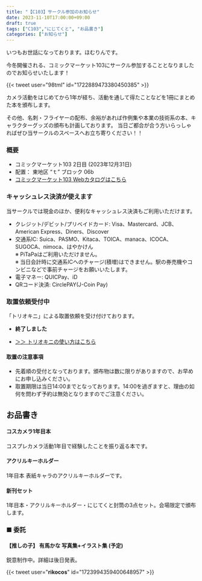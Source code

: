 ```yaml
---
title: "【C103】サークル参加のお知らせ"
date: 2023-11-10T17:00:00+09:00
draft: true
tags: ["C103","にじてくと", "お品書き"]
categories: ["お知らせ"]
---
```


いつもお世話になっております。ほむりんです。

今冬開催される、コミックマーケット103にサークル参加することとなりましたのでお知らせいたします！

{{< tweet user="98tml" id="1722889473380450385" >}}

カメラ活動をはじめてから1年が経ち、活動を通して得たことなどを1冊にまとめた本を頒布します。

その他、名刺・フライヤーの配布、余裕があれば作例集や本業の技術系の本、キャラクターグッズの頒布も計画しております。
当日ご都合が合う方いらっしゃればぜひ当サークルのスペースへお立ち寄りください！！

### 概要

- コミックマーケット103 2日目 (2023年12月31日)
- 配置： 東地区 “ｔ” ブロック 06b 
- [コミックマーケット103 Webカタログはこちら](https://webcatalog.circle.ms/Perma/Circle/10448152/)

### キャッシュレス決済が使えます

当サークルでは現金のほか、便利なキャッシュレス決済もご利用いただけます。

- クレジット/デビット/プリベイドカード: Visa、Mastercard、JCB、American Express、Diners、Discover
- 交通系IC: Suica、PASMO、Kitaca、TOICA、manaca、ICOCA、SUGOCA、nimoca、はやかけん  
※ PiTaPaはご利用いただけません。   
※ 当日会計時に交通系ICへのチャージ(積増)はできません。駅の券売機やコンビニなどで事前チャージをお願いいたします。
- 電子マネー: QUICPay、iD
- QRコード決済: CirclePAY(J-Coin Pay)

### 取置依頼受付中

「トリオキニ」による取置依頼を受け付けております。

- __終了しました__

- [＞＞ トリオキニの使い方はこちら](https://triokini.com/how_to_use#ippan_wrapper)

#### 取置の注意事項

- 先着順の受付となっております。頒布物は数に限りがありますので、お早めにお申し込みください。
- 取置期限は当日14:00までとなっております。14:00を過ぎますと、理由の如何を問わず予約は無効となりますのでご注意ください。

## お品書き

#### コスカメラ1年目本 

コスプレカメラ活動1年目で経験したことを振り返る本です。

#### アクリルキーホルダー

1年目本 表紙キャラのアクリルキーホルダーです。

#### 新刊セット

1年目本・アクリルキーホルダー・にじてくと封筒の3点セット。会場限定で頒布します。

### ■ 委託

#### 【推しの子】 有馬かな 写真集+イラスト集 (予定)

鋭意制作中。詳細は後日発表。

{{< tweet user="__rikocos__" id="1723994359400648957" >}}

